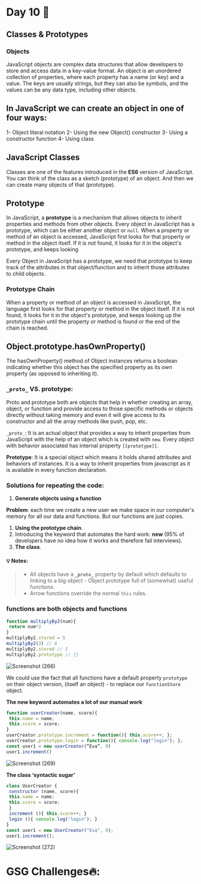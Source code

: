 # Day 10 🤩

## Classes & Prototypes 

### Objects
JavaScript objects are complex data structures that allow developers to store and access data in a key-value format. An object is an unordered collection of properties, where each property has a name (or key) and a value. The keys are usually strings, but they can also be symbols, and the values can be any data type, including other objects.

## In JavaScript we can create an object in one of four ways: 
1- Object literal notation
2- Using the new Object() constructor
3- Using a constructor function
4- Using class

## JavaScript Classes
Classes are one of the features introduced in the **ES6** version of JavaScript. You can think of the class as a sketch (prototype) of an object. And then we can create many objects of that (prototype).

## Prototype
In JavaScript, a **prototype** is a mechanism that allows objects to inherit properties and methods from other objects. Every object in JavaScript has a prototype, which can be either another object or `null`. When a property or method of an object is accessed, JavaScript first looks for that property or method in the object itself. If it is not found, it looks for it in the object's prototype, and keeps looking

Every Object in JavaScript has a prototype, we need that prototype to keep track of the attributes in that object/function and to inherit those attributes to child objects.

### Prototype Chain
When a property or method of an object is accessed in JavaScript, the language first looks for that property or method in the object itself. If it is not found, it looks for it in the object's prototype, and keeps looking up the prototype chain until the property or method is found or the end of the chain is reached. 


## Object.prototype.hasOwnProperty()
The hasOwnProperty() method of Object instances returns a boolean indicating whether this object has the specified property as its own property (as opposed to inheriting it).


### `_proto_` VS. prototype:
Proto and prototype both are objects that help in whether creating an array, object, or function and provide access to those specific methods or objects directly without taking memory and even it will give access to its constructor and all the array methods like push, pop, etc.

`_proto_`: It is an actual object that provides a way to inherit properties from JavaScript with the help of an object which is created with `new`. Every object with behavior associated has internal property `[[prototype]]`.



**Prototype**: It is a special object which means it holds shared attributes and behaviors of instances. It is a way to inherit properties from javascript as it is available in every function declaration.


### Solutions for repeating the code: 

1. **Generate objects using a function**

**Problem**:  each time we create a new user we make space in our computer's memory for all our data and functions. But our functions are just copies.

1. **Using the prototype chain**.
2. Introducing the keyword that automates the hard work: **new** (95% of developers have no idea how it works and therefore fail interviews).
3. **The class**.


#### 💡 **Notes**:
> - All objects have a **`_proto_`** property by default which defaults to linking to a big object - Object.prototype full of (somewhat) useful functions.
> - Arrow functions override the normal `this` rules.

### functions are both objects and functions

```javaScript
function multiplyBy2(num){
 return num*2
}
multiplyBy2.stored = 5
multiplyBy2(3) // 6
multiplyBy2.stored // 5
multiplyBy2.prototype // {}
```

![Screenshot (266)](https://github.com/aya-thafer2/Mastering-JavaScript-in-20-Days/assets/121509832/eeac90c1-2282-45f6-8340-5dd7f816cbfb)


We could use the fact that all functions have a default property `prototype` on their object version, (itself an 
object) - to replace our `functionStore` object.


**The new keyword automates a lot of our manual work**
```javaScript
function userCreator(name, score){
 this.name = name;
 this.score = score;
}
userCreator.prototype.increment = function(){ this.score++; };
userCreator.prototype.login = function(){ console.log("login"); };
const user1 = new userCreator(“Eva”, 9)
user1.increment()
```

![Screenshot (269)](https://github.com/aya-thafer2/Mastering-JavaScript-in-20-Days/assets/121509832/4896b6ef-6961-4c09-aebf-968730e69bfa)

**The class ‘syntactic sugar’**
```javaScript
class UserCreator {
 constructor (name, score){
 this.name = name;
 this.score = score;
 }
 increment (){ this.score++; }
 login (){ console.log("login"); }
}
const user1 = new UserCreator("Eva", 9);
user1.increment();
```

![Screenshot (272)](https://github.com/aya-thafer2/Mastering-JavaScript-in-20-Days/assets/121509832/fac0da84-b594-4434-a5e2-ab9439a32667)

# GSG Challenges🔥:








 



